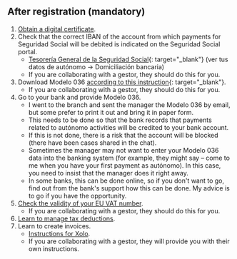 ## After registration (mandatory)

1. [Obtain a digital certificate](#obtaining-a-digital-certificate).
2. Check that the correct IBAN of the account from which payments for Seguridad Social will be debited is indicated on
   the Seguridad Social portal.
    - [Tesorería General de la Seguridad Social](https://portal.seg-social.gob.es/wps/portal/importass/importass/bienvenida){:
      target="_blank"} (ver tus datos de autónomo -> Domiciliación bancaria)
    - If you are collaborating with a gestor, they should do this for you.
3. Download Modelo 036
   [according to this instruction](https://www.xolo.io/es-en/faq/xolo-spain/category/get-started/article/i-am-already-registered-as-self-employed-where-can-i-find-my){:
   target="_blank"}.
    - If you are collaborating with a gestor, they should do this for you.
4. Go to your bank and provide Modelo 036.
    - I went to the branch and sent the manager the Modelo 036 by email, but some prefer to print it out
      and bring it in paper form.
    - This needs to be done so that the bank records that payments related to autónomo activities will be credited to
      your bank account.
    - If this is not done, there is a risk that the account will be blocked (there have been cases shared in the chat).
    - Sometimes the manager may not want to enter your Modelo 036 data into the banking system (for example, they might
      say – come to me when you have your first payment as autónomo). In this case, you need to insist that the manager
      does it right away.
    - In some banks, this can be done online, so if you don't want to go, find out from the bank's support how this can
      be done. My advice is to go if you have the opportunity.
5. [Check the validity of your EU VAT number](#checking-the-validity-of-the-eu-vat-number).
    - If you are collaborating with a gestor, they should do this for you.
6. [Learn to manage tax deductions](#tax-deductions-and-benefits).
7. Learn to create invoices.
    - [Instructions for Xolo](#creating-an-invoice-xolo).
    - If you are collaborating with a gestor, they will provide you with their own instructions.
